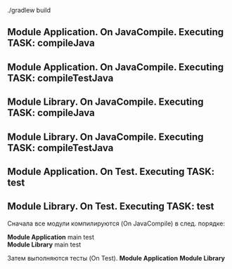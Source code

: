 ./gradlew build

Module Application. On JavaCompile. Executing TASK: compileJava
----------------
Module Application. On JavaCompile. Executing TASK: compileTestJava
----------------
Module Library. On JavaCompile. Executing TASK: compileJava
----------------
Module Library. On JavaCompile. Executing TASK: compileTestJava
----------------
Module Application. On Test. Executing TASK: test
----------------
Module Library. On Test. Executing TASK: test
----------------

Сначала все модули компилируются (On JavaCompile) в след. порядке:

__Module Application__
main
test	 
__Module Library__
main
test

Затем выполняются тесты (On Test).
__Module Application__
__Module Library__